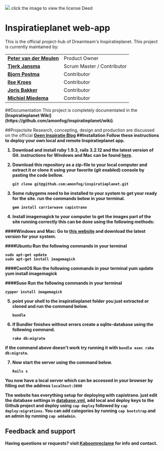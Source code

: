 [<img src="http://i.creativecommons.org/l/by-nc-nd/3.0/88x31.png">](
http://creativecommons.org/licenses/by-nc-nd/3.0/) click the image to view the license Deed

# Inspiratieplanet web-app #

This is the official project-hub of Dreamteam's Inspiratieplanet. 
This project is currently maintained by:
<table>
<tr>
<td><b><a href="https://github.com/amonfog/">Peter van der Meulen</a></b></td><td>Product Owner</td>
</tr>
<tr>
<td><b><a href="https://github.com/TjerG">Tjerk Jansma</a></b></td><td>Scrum Master / Contributor</td>
</tr>
<tr>
<td><b><a href="https://github.com/bj0rno">Bjorn Postma</a></b></td><td>Contributor</td>
</tr>
<tr>
<td><b><a href="https://github.com/Claudia1234">Ilse Kroes</a></b></td><td>Contributor</td>
</tr>
<tr>
<td><b><a href="http://flavors.me/jorisbakker">Joris Bakker</b></td><td>Contributor</td>
</tr>
<tr>
<td><b><a href="http://madmaniac92.hyves.nl/">Michiel Miedema</a></b></td><td>Contributor</td>
</tr>
</table>
##Documentation
This project is completely documentated in the <b>[Inspiratieplanet Wiki](https://github.com/amonfog/inspiratieplanet/wiki)</b>.

##Projectsite
Research, concepting, design and production are discussed on the official <b>[Geen Inspiratie Blog](http://www.geeninspiratie.kaboomreclame.nl)
##Installation
Follow these instructions to deploy your own local and remote Inspiratieplanet app. 

1. Download and install <b>ruby 1.9.3</b>, <b>rails 3.2.12</b> and the latest version of <b>Git</b>. instructions for Windows and Mac can be found [here](http://railsinstaller.org/).

2. Download this repository as a zip-file to your local computer and extract it or clone it using your favorite (git enabled) console by pasting the code bellow.

    `git clone git@github.com:amonfog/inspiratieplanet.git`

3. Some rubygems need to be installed to your system to get your ready for the site. run the commands below in your terminal.

    `gem install carrierwave capistrano`

4. Install imagemagick to your computer to get the images part of the site running correctly this can be done using the following methods:

####Windows and Mac:
Go to [this website](http://www.imagemagick.org/script/index.php) and download the latest version for your system.

####Ubuntu
Run the following commands in your terminal

    sudo apt-get update
    sudo apt-get install imagemagick

####CentOS
Run the following commands in your terminal
    yum update
    yum install imagemagick

####Suse
Run the following commands in your terminal

    zypper install imagemagick

5. point your shell to the inspiratieplanet folder you just extracted or cloned and run the command below.

    `bundle`

6. If Bundler finishes without errors create a sqlite-database using the following command.

    `rake db:migrate`

if the command above doesn't work try running it with `bundle exec rake db:migrate`.

7. Now start the server using the command below.

    `Rails s`

**You now have a local server which can be accessed in your browser by filling out the address `localhost:3000`**

The website has everything setup for deploying with capistrano. just edit the database settings in [database.yml](https://github.com/amonfog/inspiratieplanet/blob/master/config/database.yml#L21), add local and deploy keys to the Github project and deploy using `cap deploy` followed by `cap deploy:migrations`. You can add categories by running `cap bootstrap` and an admin by running `cap addadmin`.

## Feedback and support
Having questions or requests? visit [Kaboomreclame](http://www.kaboomreclame.nl/contact) for info and contact.